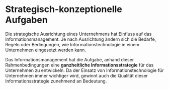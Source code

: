 # Strategisch-konzeptionelle Aufgaben
Die strategische Ausrichtung eines Unternehmens hat Einfluss auf das Informationsmanagement. Je nach Ausrichtung ändern sich die Bedarfe, Regeln oder Bedingungen, wie Informationstechnologie in einem Unternehmen eingesetzt werden kann.

Das Informationsmanagement hat die Aufgabe, anhand dieser Rahmenbedingungen eine **ganzheitliche Informationsstrategie** für das Unternehmen zu entwickeln. Da der Einsatz von Informationstechnologie für Unternehmen immer wichtiger wird, gewinnt auch die Qualität dieser Informationsstrategie zunehmend an Bedeutung.

